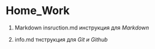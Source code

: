 # Home_Work
1. Markdown insruction.md инструкция для _Markdown_

2. info.md тнструкция для _Git и Github_


